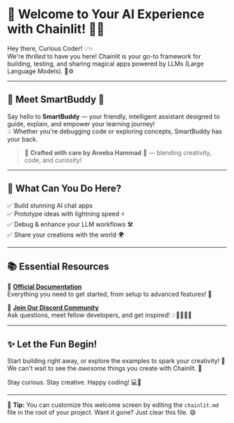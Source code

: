 # 👋 Welcome to Your AI Experience with Chainlit! 🚀🤖

Hey there, Curious Coder! 💡✨  
We're *thrilled* to have you here! Chainlit is your go-to framework for building, testing, and sharing magical apps powered by LLMs (Large Language Models). 💬⚙️

---

## 🌟 Meet SmartBuddy 🤖

Say hello to **SmartBuddy** — your friendly, intelligent assistant designed to guide, explain, and empower your learning journey!  
💡 Whether you're debugging code or exploring concepts, SmartBuddy has your back.

> 🧠 **Crafted with care by Areeba Hammad** 💖 — blending creativity, code, and curiosity!

---

## 🔧 What Can You Do Here?

✅ Build stunning AI chat apps  
✅ Prototype ideas with lightning speed ⚡  
✅ Debug & enhance your LLM workflows 🛠️  
✅ Share your creations with the world 🌍

---

## 📚 Essential Resources

🔗 **[Official Documentation](https://docs.chainlit.io)**  
Everything you need to get started, from setup to advanced features! 🚀

💬 **[Join Our Discord Community](https://discord.gg/k73SQ3FyUh)**  
Ask questions, meet fellow developers, and get inspired! 💡🧑‍💻👩‍💻

---

## ✨ Let the Fun Begin!

Start building right away, or explore the examples to spark your creativity! 🎨  
We can't wait to see the *awesome* things you create with Chainlit. 🎉

Stay curious. Stay creative. Happy coding! 💻💖

---

📝 **Tip:** You can customize this welcome screen by editing the `chainlit.md` file in the root of your project. Want it gone? Just clear this file. 😄
